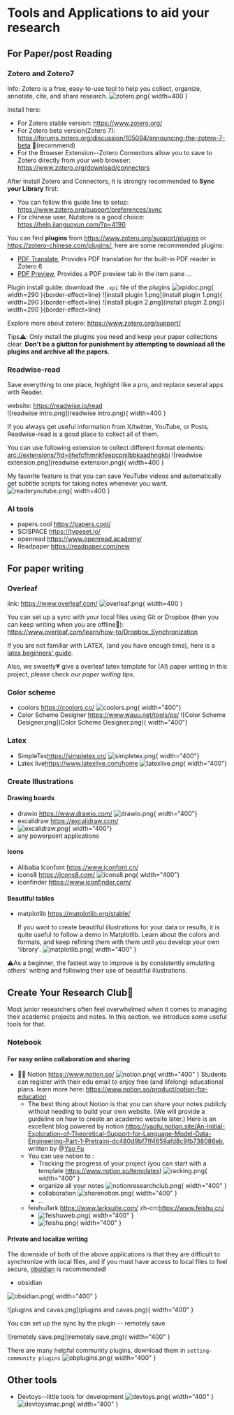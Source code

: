 # Tools and Applications to aid your research

## For Paper/post Reading

### Zotero and Zotero7
Info: Zotero is a free, easy-to-use tool to help you collect, organize, annotate, cite, and share research.
![zotero.png](zotero.png){ width=400 }

Install here: 
* For Zotero stable version: <https://www.zotero.org/> 
* For Zotero beta version(Zotero 7): <https://forums.zotero.org/discussion/105094/announcing-the-zotero-7-beta> 🌟(recommend)
* For the Browser Extension--Zotero Connectors allow you to save to Zotero
  directly from your web browser: <https://www.zotero.org/download/connectors>

After install Zotero and Connectors, it is strongly recommended to **Sync your Library** first:
* You can follow this guide line to setup: <https://www.zotero.org/support/preferences/sync>
* For chinese user, Nutstore is a good choice: <https://help.jianguoyun.com/?p=4190>

You can find **plugins** from <https://www.zotero.org/support/plugins> or <https://zotero-chinese.com/plugins/>, here are some recommended plugins:
* [PDF Translate](https://github.com/windingwind/zotero-pdf-translate), Provides PDF translation for the built-in PDF reader in Zotero 6
* [PDF Preview](https://github.com/windingwind/zotero-pdf-preview), Provides a PDF preview tab in the item pane
...

Plugin install guide: 
download the `.xpi` file of the plugins
![xpidoc.png](xpidoc.png){ width=290 }{border-effect=line}
![install plugin 1.png](install plugin 1.png){ width=290 }{border-effect=line}
![install plugin 2.png](install plugin 2.png){ width=290 }{border-effect=line}

Explore more about zotero: <https://www.zotero.org/support/> 

Tips⚠️: Only install the plugins you need and keep your paper collections clear. **Don't be a glutton for punishment by attempting to download all the plugins and archive all the papers.**

### Readwise-read
Save everything to one place, highlight like a pro, and replace several apps with Reader.

website: <https://readwise.io/read>  
![readwise intro.png](readwise intro.png){ width=400 }

If you always get useful information from X/twitter, YouTube, or Posts, Readwise-read is a good place to collect all of them.

You can use following extension to collect different format elements: <arc://extensions/?id=jjhefcfhmnkfeepcpnilbbkaadhngkbi>
![readwise extension.png](readwise extension.png){ width=400 }

My favorite feature is that you can save YouTube videos and automatically get subtitle scripts for taking notes whenever you want.
![readeryoutube.png](readeryoutube.png){ width=400 }

### AI tools 

* papers.cool <https://papers.cool/>
* SCISPACE <https://typeset.io/>
* openread <https://www.openread.academy/>
* Readpaper <https://readpaper.com/new>

## For paper writing

### Overleaf 

link: <https://www.overleaf.com/>
![overleaf.png](overleaf.png){ width=400 }

You can set up a sync with your local files using Git or Dropbox (then you can keep writing when you are offline🥹): <https://www.overleaf.com/learn/how-to/Dropbox_Synchronization>

If you are not familiar with LATEX, (and you have enough time), here is a [latex beginners' guide](https://latexguide.org/).

Also, we sweetly💗 give a overleaf latex template for (AI) paper writing in this project, please check _our paper writing tips_.

### Color scheme
* coolors <https://coolors.co/>
![coolors.png](coolors.png){ width="400"}
* Color Scheme Designer <https://www.wauu.net/tools/ps/>
![Color Scheme Designer.png](Color Scheme Designer.png){ width="400"}

### Latex
* SimpleTex<https://simpletex.cn/>
![simpletex.png](simpletex.png){ width="400"}
* Latex live<https://www.latexlive.com/home>
![latexlive.png](latexlive.png){ width="400"}

### Create Illustrations

#### Drawing boards
* drawio <https://www.drawio.com/>
![drawio.png](drawio.png){ width="400"}
* excalidraw https://excalidraw.com/
* ![excalidraw.png](excalidraw.png){ width="400"}
* any powerpoint applications

#### Icons
* Alibaba Iconfont <https://www.iconfont.cn/>
* icons8 <https://icons8.com/>
![icons8.png](icons8.png){ width="400"}
* iconfinder <https://www.iconfinder.com/>

#### Beautiful tables
* matplotlib <https://matplotlib.org/stable/>

  If you want to create beautiful illustrations for your data or results, it is quite useful to follow a demo in Matplotlib. Learn about the colors and formats, and keep refining them with them until you develop your own 'library'.
![matplotlib.png](matplotlib.png){ width="400" }


⚠️As a beginner, the fastest way to improve is by consistently emulating others' writing and following their use of beautiful illustrations.

## Create Your Research Club🎵

Most junior researchers often feel overwhelmed when it comes to managing their academic projects and notes. In this section, we introduce some useful tools for that.

### Notebook

#### For easy online collaboration and sharing

* 🌟🌟 Notion <https://www.notion.so/>
  ![notion.png](notion.png){ width="400" }
  Students can register with their edu email to enjoy free (and lifelong) educational plans. learn more here: <https://www.notion.so/product/notion-for-education>
  * The best thing about Notion is that you can share your notes publicly without needing to build your own website. (We will provide a guideline on how to create an academic website later.)
    Here is an excellent blog powered by notion <https://yaofu.notion.site/An-Initial-Exploration-of-Theoretical-Support-for-Language-Model-Data-Engineering-Part-1-Pretraini-dc480d9bf7ff4659afd8c9fb738086eb>, written by @[Yao Fu](https://yaofu.notion.site/)
  * You can use notion to :
    * Tracking the progress of your project (you can start with a template <https://www.notion.so/templates>)
    ![racking.png](racking.png){ width="400" }
    * organize all your notes
    ![notionresearchclub.png](notionresearchclub.png){ width="400" }
    * collaboration
    ![sharenotion.png](sharenotion.png){ width="400" }
    * ...
  * feishu/lark  <https://www.larksuite.com/> zh-cn:<https://www.feishu.cn/> 
    * ![feishuweb.png](feishuweb.png){ width="400" }
    * ![feishu.png](feishu.png){ width="400" }
  

#### Private and localize writing
The downside of both of the above applications is that they are difficult to synchronize with local files, and if you must have access to local files to feel secure, [obsidian](https://obsidian.md/) is recommended!
* obsidian

![obsidian.png](obsidian.png){ width="400" }

![plugins and cavas.png](plugins and cavas.png){ width="400" }

You can set up the sync by the plugin -- remotely save

![remotely save.png](remotely save.png){ width="400" }

There are many helpful community plugins, download them in `setting-community plugins`
![obplugins.png](obplugins.png){ width="400" }

## Other tools
* Devtoys--little tools for development
![devtoys.png](devtoys.png){ width="400" }
![devtoysmac.png](devtoysmac.png){ width="400" }